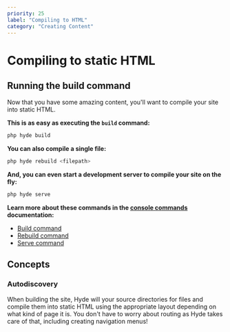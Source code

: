 ```yaml
---
priority: 25
label: "Compiling to HTML"
category: "Creating Content"
---
```


# Compiling to static HTML

## Running the build command

Now that you have some amazing content, you'll want to compile your site into static HTML.

**This is as easy as executing the `build` command:**
```bash
php hyde build
```

**You can also compile a single file:**
```bash
php hyde rebuild <filepath>
```

**And, you can even start a development server to compile your site on the fly:**
```bash
php hyde serve
```

**Learn more about these commands in the [console commands](console-commands) documentation:**

- [Build command](console-commands#build-the-static-site)
- [Rebuild command](console-commands#build-a-single-file)
- [Serve command](console-commands#start-the-realtime-compiler)


## Concepts

### Autodiscovery
When building the site, Hyde will your source directories for files and compile them into static HTML using the appropriate layout depending on what kind of page it is. You don't have to worry about routing as Hyde takes care of that, including creating navigation menus!